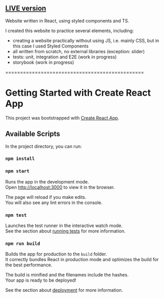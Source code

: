 <a href="https://kkinod.github.io/Mr-WoodenFloor__WebPage-React/">LIVE version</a>
--------------------------

Website written in React, using styled components and TS.

I created this website to practice several elements, including:
- creating a website practically without using JS, i.e. mainly CSS, but in this case I used Styled Components
- all written from scratch, no external libraries (exception: slider)
- tests: unit, integration and E2E (work in progress)
- storybook (work in progress)


===============================================

# Getting Started with Create React App

This project was bootstrapped with [Create React App](https://github.com/facebook/create-react-app).

## Available Scripts

In the project directory, you can run:

### `npm install`
### `npm start`

Runs the app in the development mode.\
Open [http://localhost:3000](http://localhost:3000) to view it in the browser.

The page will reload if you make edits.\
You will also see any lint errors in the console.

### `npm test`

Launches the test runner in the interactive watch mode.\
See the section about [running tests](https://facebook.github.io/create-react-app/docs/running-tests) for more information.

### `npm run build`

Builds the app for production to the `build` folder.\
It correctly bundles React in production mode and optimizes the build for the best performance.

The build is minified and the filenames include the hashes.\
Your app is ready to be deployed!

See the section about [deployment](https://facebook.github.io/create-react-app/docs/deployment) for more information.

